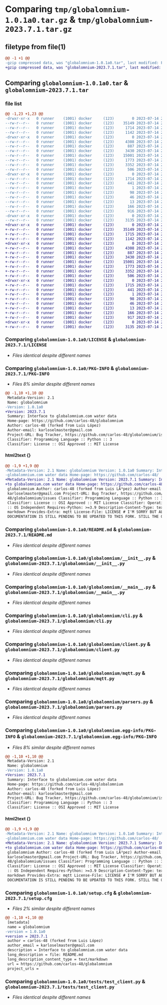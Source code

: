 # Comparing `tmp/globalomnium-1.0.1a0.tar.gz` & `tmp/globalomnium-2023.7.1.tar.gz`

## filetype from file(1)

```diff
@@ -1 +1 @@
-gzip compressed data, was "globalomnium-1.0.1a0.tar", last modified: Fri Jul 14 23:11:32 2023, max compression
+gzip compressed data, was "globalomnium-2023.7.1.tar", last modified: Fri Jul 14 23:37:52 2023, max compression
```

## Comparing `globalomnium-1.0.1a0.tar` & `globalomnium-2023.7.1.tar`

### file list

```diff
@@ -1,23 +1,23 @@
-drwxr-xr-x   0 runner    (1001) docker     (123)        0 2023-07-14 23:11:32.965911 globalomnium-1.0.1a0/
--rw-r--r--   0 runner    (1001) docker     (123)    35149 2023-07-14 23:11:20.000000 globalomnium-1.0.1a0/LICENSE
--rw-r--r--   0 runner    (1001) docker     (123)     1714 2023-07-14 23:11:32.965911 globalomnium-1.0.1a0/PKG-INFO
--rw-r--r--   0 runner    (1001) docker     (123)     1142 2023-07-14 23:11:20.000000 globalomnium-1.0.1a0/README.md
-drwxr-xr-x   0 runner    (1001) docker     (123)        0 2023-07-14 23:11:32.961911 globalomnium-1.0.1a0/globalomnium/
--rw-r--r--   0 runner    (1001) docker     (123)     4308 2023-07-14 23:11:20.000000 globalomnium-1.0.1a0/globalomnium/__init__.py
--rw-r--r--   0 runner    (1001) docker     (123)      887 2023-07-14 23:11:20.000000 globalomnium-1.0.1a0/globalomnium/__main__.py
--rw-r--r--   0 runner    (1001) docker     (123)     3430 2023-07-14 23:11:20.000000 globalomnium-1.0.1a0/globalomnium/cli.py
--rw-r--r--   0 runner    (1001) docker     (123)    15001 2023-07-14 23:11:20.000000 globalomnium-1.0.1a0/globalomnium/client.py
--rw-r--r--   0 runner    (1001) docker     (123)     1773 2023-07-14 23:11:20.000000 globalomnium-1.0.1a0/globalomnium/mqtt.py
--rw-r--r--   0 runner    (1001) docker     (123)     3352 2023-07-14 23:11:20.000000 globalomnium-1.0.1a0/globalomnium/parsers.py
--rw-r--r--   0 runner    (1001) docker     (123)      506 2023-07-14 23:11:20.000000 globalomnium-1.0.1a0/globalomnium/types.py
-drwxr-xr-x   0 runner    (1001) docker     (123)        0 2023-07-14 23:11:32.961911 globalomnium-1.0.1a0/globalomnium.egg-info/
--rw-r--r--   0 runner    (1001) docker     (123)     1714 2023-07-14 23:11:32.000000 globalomnium-1.0.1a0/globalomnium.egg-info/PKG-INFO
--rw-r--r--   0 runner    (1001) docker     (123)      441 2023-07-14 23:11:32.000000 globalomnium-1.0.1a0/globalomnium.egg-info/SOURCES.txt
--rw-r--r--   0 runner    (1001) docker     (123)        1 2023-07-14 23:11:32.000000 globalomnium-1.0.1a0/globalomnium.egg-info/dependency_links.txt
--rw-r--r--   0 runner    (1001) docker     (123)       98 2023-07-14 23:11:32.000000 globalomnium-1.0.1a0/globalomnium.egg-info/entry_points.txt
--rw-r--r--   0 runner    (1001) docker     (123)       46 2023-07-14 23:11:32.000000 globalomnium-1.0.1a0/globalomnium.egg-info/requires.txt
--rw-r--r--   0 runner    (1001) docker     (123)       13 2023-07-14 23:11:32.000000 globalomnium-1.0.1a0/globalomnium.egg-info/top_level.txt
--rw-r--r--   0 runner    (1001) docker     (123)      166 2023-07-14 23:11:20.000000 globalomnium-1.0.1a0/pyproject.toml
--rw-r--r--   0 runner    (1001) docker     (123)      916 2023-07-14 23:11:32.965911 globalomnium-1.0.1a0/setup.cfg
-drwxr-xr-x   0 runner    (1001) docker     (123)        0 2023-07-14 23:11:32.965911 globalomnium-1.0.1a0/tests/
--rw-r--r--   0 runner    (1001) docker     (123)     3135 2023-07-14 23:11:20.000000 globalomnium-1.0.1a0/tests/test_client.py
+drwxr-xr-x   0 runner    (1001) docker     (123)        0 2023-07-14 23:37:52.684210 globalomnium-2023.7.1/
+-rw-r--r--   0 runner    (1001) docker     (123)    35149 2023-07-14 23:37:43.000000 globalomnium-2023.7.1/LICENSE
+-rw-r--r--   0 runner    (1001) docker     (123)     1715 2023-07-14 23:37:52.684210 globalomnium-2023.7.1/PKG-INFO
+-rw-r--r--   0 runner    (1001) docker     (123)     1142 2023-07-14 23:37:43.000000 globalomnium-2023.7.1/README.md
+drwxr-xr-x   0 runner    (1001) docker     (123)        0 2023-07-14 23:37:52.680210 globalomnium-2023.7.1/globalomnium/
+-rw-r--r--   0 runner    (1001) docker     (123)     4308 2023-07-14 23:37:43.000000 globalomnium-2023.7.1/globalomnium/__init__.py
+-rw-r--r--   0 runner    (1001) docker     (123)      887 2023-07-14 23:37:43.000000 globalomnium-2023.7.1/globalomnium/__main__.py
+-rw-r--r--   0 runner    (1001) docker     (123)     3430 2023-07-14 23:37:43.000000 globalomnium-2023.7.1/globalomnium/cli.py
+-rw-r--r--   0 runner    (1001) docker     (123)    15001 2023-07-14 23:37:43.000000 globalomnium-2023.7.1/globalomnium/client.py
+-rw-r--r--   0 runner    (1001) docker     (123)     1773 2023-07-14 23:37:43.000000 globalomnium-2023.7.1/globalomnium/mqtt.py
+-rw-r--r--   0 runner    (1001) docker     (123)     3352 2023-07-14 23:37:43.000000 globalomnium-2023.7.1/globalomnium/parsers.py
+-rw-r--r--   0 runner    (1001) docker     (123)      506 2023-07-14 23:37:43.000000 globalomnium-2023.7.1/globalomnium/types.py
+drwxr-xr-x   0 runner    (1001) docker     (123)        0 2023-07-14 23:37:52.684210 globalomnium-2023.7.1/globalomnium.egg-info/
+-rw-r--r--   0 runner    (1001) docker     (123)     1715 2023-07-14 23:37:52.000000 globalomnium-2023.7.1/globalomnium.egg-info/PKG-INFO
+-rw-r--r--   0 runner    (1001) docker     (123)      441 2023-07-14 23:37:52.000000 globalomnium-2023.7.1/globalomnium.egg-info/SOURCES.txt
+-rw-r--r--   0 runner    (1001) docker     (123)        1 2023-07-14 23:37:52.000000 globalomnium-2023.7.1/globalomnium.egg-info/dependency_links.txt
+-rw-r--r--   0 runner    (1001) docker     (123)       98 2023-07-14 23:37:52.000000 globalomnium-2023.7.1/globalomnium.egg-info/entry_points.txt
+-rw-r--r--   0 runner    (1001) docker     (123)       46 2023-07-14 23:37:52.000000 globalomnium-2023.7.1/globalomnium.egg-info/requires.txt
+-rw-r--r--   0 runner    (1001) docker     (123)       13 2023-07-14 23:37:52.000000 globalomnium-2023.7.1/globalomnium.egg-info/top_level.txt
+-rw-r--r--   0 runner    (1001) docker     (123)      166 2023-07-14 23:37:43.000000 globalomnium-2023.7.1/pyproject.toml
+-rw-r--r--   0 runner    (1001) docker     (123)      917 2023-07-14 23:37:52.684210 globalomnium-2023.7.1/setup.cfg
+drwxr-xr-x   0 runner    (1001) docker     (123)        0 2023-07-14 23:37:52.684210 globalomnium-2023.7.1/tests/
+-rw-r--r--   0 runner    (1001) docker     (123)     3135 2023-07-14 23:37:43.000000 globalomnium-2023.7.1/tests/test_client.py
```

### Comparing `globalomnium-1.0.1a0/LICENSE` & `globalomnium-2023.7.1/LICENSE`

 * *Files identical despite different names*

### Comparing `globalomnium-1.0.1a0/PKG-INFO` & `globalomnium-2023.7.1/PKG-INFO`

 * *Files 8% similar despite different names*

```diff
@@ -1,10 +1,10 @@
 Metadata-Version: 2.1
 Name: globalomnium
-Version: 1.0.1a0
+Version: 2023.7.1
 Summary: Interface to globalomnium.com water data
 Home-page: https://github.com/carlos-48/globalomnium
 Author: carlos-48 (forked from Luis López)
 Author-email: karloselmaster@gmail.com
 Project-URL: Bug Tracker, https://github.com/carlos-48/globalomnium/issues
 Classifier: Programming Language :: Python :: 3
 Classifier: License :: OSI Approved :: MIT License
```

#### html2text {}

```diff
@@ -1,9 +1,9 @@
-Metadata-Version: 2.1 Name: globalomnium Version: 1.0.1a0 Summary: Interface to
-globalomnium.com water data Home-page: https://github.com/carlos-48/
+Metadata-Version: 2.1 Name: globalomnium Version: 2023.7.1 Summary: Interface
+to globalomnium.com water data Home-page: https://github.com/carlos-48/
 globalomnium Author: carlos-48 (forked from Luis LÃ³pez) Author-email:
 karloselmaster@gmail.com Project-URL: Bug Tracker, https://github.com/carlos-
 48/globalomnium/issues Classifier: Programming Language :: Python :: 3
 Classifier: License :: OSI Approved :: MIT License Classifier: Operating System
 :: OS Independent Requires-Python: >=3.9 Description-Content-Type: text/
 markdown Provides-Extra: mqtt License-File: LICENSE # I'M SORRY BUT ALL
 DOCUMENTATION IS STILL PENDING TO BE UPDATED TO THIS FORK. STILL THE ORIGINAL
```

### Comparing `globalomnium-1.0.1a0/README.md` & `globalomnium-2023.7.1/README.md`

 * *Files identical despite different names*

### Comparing `globalomnium-1.0.1a0/globalomnium/__init__.py` & `globalomnium-2023.7.1/globalomnium/__init__.py`

 * *Files identical despite different names*

### Comparing `globalomnium-1.0.1a0/globalomnium/__main__.py` & `globalomnium-2023.7.1/globalomnium/__main__.py`

 * *Files identical despite different names*

### Comparing `globalomnium-1.0.1a0/globalomnium/cli.py` & `globalomnium-2023.7.1/globalomnium/cli.py`

 * *Files identical despite different names*

### Comparing `globalomnium-1.0.1a0/globalomnium/client.py` & `globalomnium-2023.7.1/globalomnium/client.py`

 * *Files identical despite different names*

### Comparing `globalomnium-1.0.1a0/globalomnium/mqtt.py` & `globalomnium-2023.7.1/globalomnium/mqtt.py`

 * *Files identical despite different names*

### Comparing `globalomnium-1.0.1a0/globalomnium/parsers.py` & `globalomnium-2023.7.1/globalomnium/parsers.py`

 * *Files identical despite different names*

### Comparing `globalomnium-1.0.1a0/globalomnium.egg-info/PKG-INFO` & `globalomnium-2023.7.1/globalomnium.egg-info/PKG-INFO`

 * *Files 8% similar despite different names*

```diff
@@ -1,10 +1,10 @@
 Metadata-Version: 2.1
 Name: globalomnium
-Version: 1.0.1a0
+Version: 2023.7.1
 Summary: Interface to globalomnium.com water data
 Home-page: https://github.com/carlos-48/globalomnium
 Author: carlos-48 (forked from Luis López)
 Author-email: karloselmaster@gmail.com
 Project-URL: Bug Tracker, https://github.com/carlos-48/globalomnium/issues
 Classifier: Programming Language :: Python :: 3
 Classifier: License :: OSI Approved :: MIT License
```

#### html2text {}

```diff
@@ -1,9 +1,9 @@
-Metadata-Version: 2.1 Name: globalomnium Version: 1.0.1a0 Summary: Interface to
-globalomnium.com water data Home-page: https://github.com/carlos-48/
+Metadata-Version: 2.1 Name: globalomnium Version: 2023.7.1 Summary: Interface
+to globalomnium.com water data Home-page: https://github.com/carlos-48/
 globalomnium Author: carlos-48 (forked from Luis LÃ³pez) Author-email:
 karloselmaster@gmail.com Project-URL: Bug Tracker, https://github.com/carlos-
 48/globalomnium/issues Classifier: Programming Language :: Python :: 3
 Classifier: License :: OSI Approved :: MIT License Classifier: Operating System
 :: OS Independent Requires-Python: >=3.9 Description-Content-Type: text/
 markdown Provides-Extra: mqtt License-File: LICENSE # I'M SORRY BUT ALL
 DOCUMENTATION IS STILL PENDING TO BE UPDATED TO THIS FORK. STILL THE ORIGINAL
```

### Comparing `globalomnium-1.0.1a0/setup.cfg` & `globalomnium-2023.7.1/setup.cfg`

 * *Files 2% similar despite different names*

```diff
@@ -1,10 +1,10 @@
 [metadata]
 name = globalomnium
-version = 1.0.1a0
+version = 2023.7.1
 author = carlos-48 (forked from Luis López)
 author_email = karloselmaster@gmail.com
 description = Interface to globalomnium.com water data
 long_description = file: README.md
 long_description_content_type = text/markdown
 url = https://github.com/carlos-48/globalomnium
 project_urls =
```

### Comparing `globalomnium-1.0.1a0/tests/test_client.py` & `globalomnium-2023.7.1/tests/test_client.py`

 * *Files identical despite different names*

